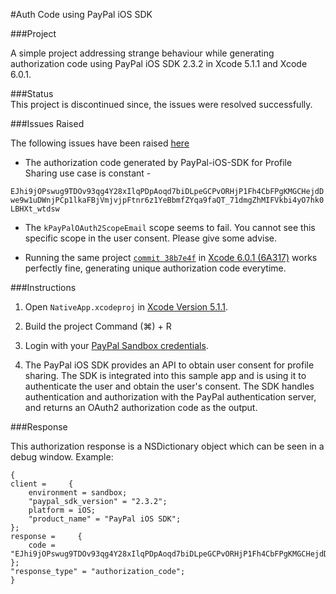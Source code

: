 #Auth Code using PayPal iOS SDK

###Project 

A simple project addressing strange behaviour while generating authorization code using PayPal iOS SDK 2.3.2 in Xcode 5.1.1 and Xcode 6.0.1. 

###Status  
This project is discontinued since, the issues were resolved successfully.

###Issues Raised 

The following issues have been raised [here](https://github.com/paypal/PayPal-iOS-SDK/issues/192)

* The authorization code generated by PayPal-iOS-SDK for Profile Sharing use case is constant -

`EJhi9jOPswug9TDOv93qg4Y28xIlqPDpAoqd7biDLpeGCPvORHjP1Fh4CbFPgKMGCHejdDwe9w1uDWnjPCp1lkaFBjVmjvjpFtnr6z1YeBbmfZYqa9faQT_71dmgZhMIFVkbi4yO7hk0LBHXt_wtdsw`

* The `kPayPalOAuth2ScopeEmail` scope seems to fail. You cannot see this specific scope in the user consent. Please give some advise.

* Running the same project [`commit 38b7e4f`](https://github.com/rohanaurora/PayPal-Authorization-Code/commit/38b7e4f8225022dcafd52f4814baf0d86569ce64) in [Xcode 6.0.1 (6A317)](https://itunes.apple.com/us/app/xcode/id497799835?ls=1&mt=12) works perfectly fine, generating unique authorization code everytime.


###Instructions 

1) Open `NativeApp.xcodeproj` in [Xcode Version 5.1.1](https://developer.apple.com/downloads/index.action#). 

2) Build the project Command (⌘) + R

3) Login with your [PayPal Sandbox credentials](https://developer.paypal.com/docs/classic/lifecycle/sb_create-accounts/).

4) The PayPal iOS SDK provides an API to obtain user consent for profile sharing. The SDK is integrated into this sample app and is using it to authenticate the user and obtain the user's consent. The SDK handles authentication and authorization with the PayPal authentication server, and returns an OAuth2 authorization code as the output.


###Response

This authorization response is a NSDictionary object which can be seen in a debug window. Example:

    {
    client =     {
        environment = sandbox;
        "paypal_sdk_version" = "2.3.2";
        platform = iOS;
        "product_name" = "PayPal iOS SDK";
    };
    response =     {
        code = "EJhi9jOPswug9TDOv93qg4Y28xIlqPDpAoqd7biDLpeGCPvORHjP1Fh4CbFPgKMGCHejdDwe9w1uDWnjPCp1lkaFBjVmjvjpFtnr6z1YeBbmfZYqa9faQT_71dmgZhMIFVkbi4yO7hk0LBHXt_wtdsw";
    };
    "response_type" = "authorization_code";
    }


    

